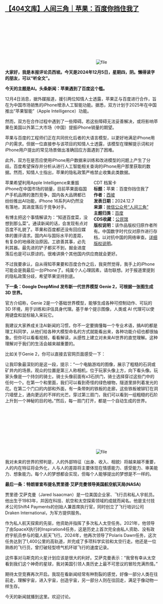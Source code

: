 <!--1733572779000-->
[【404文库】人间三角｜苹果：百度你挡住我了](https://chinadigitaltimes.net/chinese/713742.html)
------

<p><img decoding="async" src="data:image/svg+xml,%3Csvg%20xmlns='http://www.w3.org/2000/svg'%20viewBox='0%200%200%200'%3E%3C/svg%3E" alt="file" data-lazy-src="https://chinadigitaltimes.net/chinese/files/2024/12/image-1733572635665.png"><noscript><img decoding="async" src="https://chinadigitaltimes.net/chinese/files/2024/12/image-1733572635665.png" alt="file"></noscript></p><p><strong>大家好，我是本报评论员西坡。今天是2024年12月5日，星期四，阴。懒得读字的朋友，可以“听全文”。</strong></p><p><strong>今天的主题是AI。头条新闻：苹果遇到了百度这个槛。</strong></p><p>12月4日消息，据外媒报道，援引两位知情人士透露，苹果正与百度进行合作，旨在为中国市场销售的iPhone增添人工智能功能。据悉，双方计划于2025年在中国推出“苹果智能”（Apple Intelligence）功能。</p><p>然而，双方在合作过程中遇到了一些障碍。若这些障碍无法妥善解决，或将影响苹果在美国以外第二大市场（中国）提振iPhone销量的期望。</p><p>苹果与百度的工程师们正在共同优化后者的大语言模型，以更好地满足iPhone用户的需求。但据一位直接参与该项目的知情人士透露，该模型在理解提示词和对iPhone用户提出的常见场景做出准确回应方面遇到了困难。</p><p>此外，双方在是否应使用iPhone用户数据来训练和改进模型的问题上产生了分歧。百度希望保存并分析从进行人工智能相关查询的iPhone用户那里获取的数据。然而，知情人士指出，苹果的隐私政策严格禁止收集此类数据。</p><div style="width:42%;float:right;padding-left:20px;"><div class="su-spoiler su-spoiler-style-fancy su-spoiler-icon-chevron-circle" data-scroll-offset="0" data-anchor-in-url="no"><div class="su-spoiler-title" tabindex="0" role="button"><span class="su-spoiler-icon"></span>CDT 档案卡</div><div class="su-spoiler-content su-u-clearfix su-u-trim"><strong>标题：</strong>苹果：百度你挡住我了<br><strong>作者：</strong><a href="https://chinadigitaltimes.net/space/人间三角" target="_blank">西坡</a><br><strong>发表日期：</strong>2024.12.7<br><strong>来源：</strong><a href="https://mp.weixin.qq.com/s?__biz=Mzg3NDYzMjQ2Mw==&amp;mid=2247511709&amp;idx=1&amp;sn=c2f6de9056c70ddab5d84f5d7fdaf419&amp;chksm=cf9ed5bd33d06494f0b4af5bc3707d47778f6e023456d0c063b8b307302fb284edb7deda8260" target="_blank">微信公众号“人间三角”</a><br><strong>主题归类：</strong><a href="https://chinadigitaltimes.net/space/百度" target="_blank">百度</a><br><strong>CDS收藏：</strong><a href="https://chinadigitaltimes.net/space/%E5%85%AC%E6%B0%91%E9%A6%86" target="_blank" rel="noopener">公民馆</a><br><strong>版权说明：</strong>该作品版权归原作者所有。中国数字时代仅对原作进行存档，以对抗中国的网络审查。<a href="https://chinadigitaltimes.net/chinese/copyright">详细版权说明</a>。</div></div></div><p>苹果希望利用Apple Intelligence来重振iPhone在中国市场的销量，目前苹果面临国产手机品牌的激烈竞争，国内各大品牌都已纷纷推出AI功能，iPhone 16系列AI仍然没有落地，其进度落后于竞争对手。</p><p>有博主把这个事情解读为：“知道百度菜，没想到那么菜”。通读新闻的话，会发现有点对百度不礼貌了。苹果和百度都还没有回应媒体的置评请求。国内AI与国际水平的差距，有复杂的地缘政治原因。工欲善其事，必先利其器。最先进的铲子都买不到，掘金进度落后也是可以原谅的。很难讲换个其他国内供应商就会更好。</p><p>不过我要承认，自从得知苹果要和百度合作之后，我突然觉得，我手上的iPhone可能会是我最后一台iPhone了。纯属个人心理因素，请勿联想。对于报道里提到的隐私政策分歧，希望苹果坚持到底。</p><p><strong>下一条：Google DeepMind 发布新一代世界模型 Genie 2，可根据一张图生成3D 世界。</strong></p><p>官方介绍称，Genie 2是一个基础世界模型，能够生成各种可控制动作、可玩的 3D 环境，用于训练和评估具身代理。基于单个提示图像，人类或 AI 代理可以使用键盘和鼠标输入来玩它。</p><p>我建议大家养成关注AI新闻的习惯，你不一定要搞懂每一个专业术语，搞AI的都是理工科同学，从他们给各种大模型命名的方式就能看出来，各种功能介绍也都很抽象。但你可以看看视频，看看解读，从感性上建立对未来AI世界的直觉理解。这种理解对于我们的生活会越来越重要的。</p><p>比如关于Genie 2，你可以直接去官网页面感受一下：</p><p>让我印象最深刻的是这一段，提示：“一个电脑游戏的图像，展示了粗糙的石洞或矿井内的场景。观众的位置是第三人称相机，位于玩家头像上方，向下看头像。玩家头像是一个持剑的骑士。骑士头像前面有x3石拱门，骑士选择穿过这些门中的任何一个。在第一个和里面，我们可以看到奇怪的绿色植物，隧道里排列着发光的花。在第二个门口的内部和外面，有一条带刺的铁板的走廊，这些铁板被铆钉在洞穴墙壁上，通向更远的不祥的光芒。穿过第三扇门，我们可以看到一组粗糙的石阶上升到一个神秘的目的地。”然后，每一扇门打开，都是一个自动生成的世界。</p><p><img decoding="async" src="data:image/svg+xml,%3Csvg%20xmlns='http://www.w3.org/2000/svg'%20viewBox='0%200%200%200'%3E%3C/svg%3E" alt="file" data-lazy-src="https://chinadigitaltimes.net/chinese/files/2024/12/image-1733572618436.png"><noscript><img decoding="async" src="https://chinadigitaltimes.net/chinese/files/2024/12/image-1733572618436.png" alt="file"></noscript></p><p>我对未来的世界的预判是，人的外部特征（出身、收入、相貌）将越来越不重要，人的内在特征将会外化，人与人的差距将主要体现在情感能力、感受能力、审美能力、想象能力。每个人的梦想都会实现，但每个人能够提出的梦想是不一样的。</p><p><strong>最后一条：特朗普宣布提名贾里德·艾萨克曼领导美国航空航天局(NASA)</strong></p><p>贾里德·艾萨克曼（Jared Isaacman）是一位美国企业家、飞行员和私人宇航员。他出生于1983年，并因在科技、航空和太空探索领域的成就而闻名。他是支付技术公司Shift4 Payments的创始人兼首席执行官，同时创立了飞行培训公司Draken International，为军方提供服务。</p><p>作为私人航天探索的先驱，他资助并指挥了多次私人太空任务。2021年，他领导了由SpaceX执行的Inspiration4任务，这是历史上首次完全由私人资助、没有政府宇航员参与的载人航天飞行。2024年，他再次领导了Polaris Dawn任务，这次任务达到了1,400公里的高轨道，并完成了多项科学实验和太空行走。他还是一位熟练的飞行员，曾打破轻型喷气机环球飞行的速度记录。</p><p>这件事对马斯克的火星计划应该是很大的利好。艾萨克曼表示：“我曾有幸从太空看到我们这个神奇的星球，我对美国引领人类历史上最不可思议的冒险充满热情。”</p><p>期待太空竞赛再次开启。我现在看新闻经常有种割裂的感觉，好像一部分人类在往前走，理解宇宙，进入宇宙，创造宇宙，另一部分人则在往回走，满足于像动物一样生存。</p><p>今天的新闻就播到这里。欢迎讨论。</p><div class="addtoany_share_save_container addtoany_content addtoany_content_bottom"><div class="a2a_kit a2a_kit_size_32 addtoany_list" data-a2a-url="https://chinadigitaltimes.net/chinese/713742.html" data-a2a-title="【404文库】人间三角｜苹果：百度你挡住我了"><a class="a2a_button_facebook" href="https://www.addtoany.com/add_to/facebook?linkurl=https%3A%2F%2Fchinadigitaltimes.net%2Fchinese%2F713742.html&amp;linkname=%E3%80%90404%E6%96%87%E5%BA%93%E3%80%91%E4%BA%BA%E9%97%B4%E4%B8%89%E8%A7%92%EF%BD%9C%E8%8B%B9%E6%9E%9C%EF%BC%9A%E7%99%BE%E5%BA%A6%E4%BD%A0%E6%8C%A1%E4%BD%8F%E6%88%91%E4%BA%86" title="Facebook" rel="nofollow noopener" target="_blank"></a><a class="a2a_button_twitter" href="https://www.addtoany.com/add_to/twitter?linkurl=https%3A%2F%2Fchinadigitaltimes.net%2Fchinese%2F713742.html&amp;linkname=%E3%80%90404%E6%96%87%E5%BA%93%E3%80%91%E4%BA%BA%E9%97%B4%E4%B8%89%E8%A7%92%EF%BD%9C%E8%8B%B9%E6%9E%9C%EF%BC%9A%E7%99%BE%E5%BA%A6%E4%BD%A0%E6%8C%A1%E4%BD%8F%E6%88%91%E4%BA%86" title="Twitter" rel="nofollow noopener" target="_blank"></a><a class="a2a_button_telegram" href="https://www.addtoany.com/add_to/telegram?linkurl=https%3A%2F%2Fchinadigitaltimes.net%2Fchinese%2F713742.html&amp;linkname=%E3%80%90404%E6%96%87%E5%BA%93%E3%80%91%E4%BA%BA%E9%97%B4%E4%B8%89%E8%A7%92%EF%BD%9C%E8%8B%B9%E6%9E%9C%EF%BC%9A%E7%99%BE%E5%BA%A6%E4%BD%A0%E6%8C%A1%E4%BD%8F%E6%88%91%E4%BA%86" title="Telegram" rel="nofollow noopener" target="_blank"></a><a class="a2a_button_reddit" href="https://www.addtoany.com/add_to/reddit?linkurl=https%3A%2F%2Fchinadigitaltimes.net%2Fchinese%2F713742.html&amp;linkname=%E3%80%90404%E6%96%87%E5%BA%93%E3%80%91%E4%BA%BA%E9%97%B4%E4%B8%89%E8%A7%92%EF%BD%9C%E8%8B%B9%E6%9E%9C%EF%BC%9A%E7%99%BE%E5%BA%A6%E4%BD%A0%E6%8C%A1%E4%BD%8F%E6%88%91%E4%BA%86" title="Reddit" rel="nofollow noopener" target="_blank"></a><a class="a2a_button_whatsapp" href="https://www.addtoany.com/add_to/whatsapp?linkurl=https%3A%2F%2Fchinadigitaltimes.net%2Fchinese%2F713742.html&amp;linkname=%E3%80%90404%E6%96%87%E5%BA%93%E3%80%91%E4%BA%BA%E9%97%B4%E4%B8%89%E8%A7%92%EF%BD%9C%E8%8B%B9%E6%9E%9C%EF%BC%9A%E7%99%BE%E5%BA%A6%E4%BD%A0%E6%8C%A1%E4%BD%8F%E6%88%91%E4%BA%86" title="WhatsApp" rel="nofollow noopener" target="_blank"></a><a class="a2a_button_email" href="https://www.addtoany.com/add_to/email?linkurl=https%3A%2F%2Fchinadigitaltimes.net%2Fchinese%2F713742.html&amp;linkname=%E3%80%90404%E6%96%87%E5%BA%93%E3%80%91%E4%BA%BA%E9%97%B4%E4%B8%89%E8%A7%92%EF%BD%9C%E8%8B%B9%E6%9E%9C%EF%BC%9A%E7%99%BE%E5%BA%A6%E4%BD%A0%E6%8C%A1%E4%BD%8F%E6%88%91%E4%BA%86" title="Email" rel="nofollow noopener" target="_blank"></a><a class="a2a_button_copy_link" href="https://www.addtoany.com/add_to/copy_link?linkurl=https%3A%2F%2Fchinadigitaltimes.net%2Fchinese%2F713742.html&amp;linkname=%E3%80%90404%E6%96%87%E5%BA%93%E3%80%91%E4%BA%BA%E9%97%B4%E4%B8%89%E8%A7%92%EF%BD%9C%E8%8B%B9%E6%9E%9C%EF%BC%9A%E7%99%BE%E5%BA%A6%E4%BD%A0%E6%8C%A1%E4%BD%8F%E6%88%91%E4%BA%86" title="Copy Link" rel="nofollow noopener" target="_blank"></a><a class="a2a_dd addtoany_share_save addtoany_share" href="https://www.addtoany.com/share"></a></div></div>
